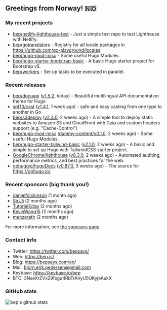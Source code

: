 ## Greetings from Norway! 🇳🇴

### My recent projects

- [bep/netlify-lighthouse-test](https://github.com/bep/netlify-lighthouse-test) - Just a simple test repo to test Lighthouse with Netlify.
- [bep/gotranslators](https://github.com/bep/gotranslators) - Registry for all locale packages in https://github.com/go-playground/locales
- [bep/hugo-mod-misc](https://github.com/bep/hugo-mod-misc) - Some useful Hugo Modules.
- [bep/hugo-starter-bootstrap-basic](https://github.com/bep/hugo-starter-bootstrap-basic) - A basic Hugo starter project for Bootstrap v5.
- [bep/workers](https://github.com/bep/workers) - Set up tasks to be executed in parallel.

### Recent releases
- [bep/docuapi](https://github.com/bep/docuapi) ([v1.5.2](https://github.com/bep/docuapi/releases/tag/v1.5.2), today) - Beautiful multilingual API documentation theme for Hugo
- [spf13/cast](https://github.com/spf13/cast) ([v1.4.1](https://github.com/spf13/cast/releases/tag/v1.4.1), 1 week ago) - safe and easy casting from one type to another in Go 
- [bep/s3deploy](https://github.com/bep/s3deploy) ([v2.4.0](https://github.com/bep/s3deploy/releases/tag/v2.4.0), 2 weeks ago) - A simple tool to deploy static websites to Amazon S3 and CloudFront with Gzip and custom headers support (e.g. &#34;Cache-Control&#34;)
- [bep/hugo-mod-misc](https://github.com/bep/hugo-mod-misc) ([dummy-content/v0.1.0](https://github.com/bep/hugo-mod-misc/releases/tag/dummy-content%2Fv0.1.0), 2 weeks ago) - Some useful Hugo Modules.
- [bep/hugo-starter-tailwind-basic](https://github.com/bep/hugo-starter-tailwind-basic) ([v2.1.0](https://github.com/bep/hugo-starter-tailwind-basic/releases/tag/v2.1.0), 2 weeks ago) - A basic and simple to set up Hugo with TailwindCSS starter project.
- [GoogleChrome/lighthouse](https://github.com/GoogleChrome/lighthouse) ([v8.3.0](https://github.com/GoogleChrome/lighthouse/releases/tag/v8.3.0), 2 weeks ago) - Automated auditing, performance metrics, and best practices for the web.
- [gohugoio/hugoDocs](https://github.com/gohugoio/hugoDocs) ([v0.87.0](https://github.com/gohugoio/hugoDocs/releases/tag/v0.87.0), 3 weeks ago) - The source for https://gohugo.io/


### Recent sponsors (big thank you!)

- [danielfdickinson](https://github.com/danielfdickinson) (1 month ago)
- [SirUli](https://github.com/SirUli) (2 months ago)
- [TutorialEdge](https://github.com/TutorialEdge) (2 months ago)
- [KevinWang15](https://github.com/KevinWang15) (2 months ago)
- [menzerath](https://github.com/menzerath) (2 months ago)

For more information, see [the sponsors page](https://github.com/sponsors/bep/).

### Contact info
- Twitter: https://twitter.com/bepsays/
- Web: https://bep.is/
- Blog: https://bepsays.com/en/
- Mail: bjorn.erik.pedersen@gmail.com
- Keybase: https://keybase.io/bep
- BTC: 3NseXrZVx29fxgu4RbTrAhyU5UKyjeAukX


### GitHub stats
![bep's github stats](https://github-readme-stats.vercel.app/api?username=bep&count_private=true&hide_title=true)

